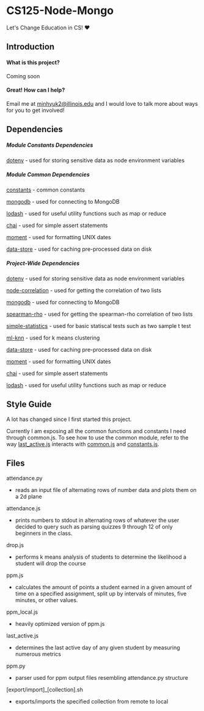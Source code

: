 # CS125-Node-Mongo
Let's Change Education in CS! :heart:
## Introduction
#### What is this project?
Coming soon

#### Great! How can I help?
Email me at minhyuk2@illinois.edu and I would love to talk more about ways for you to get involved! 
## Dependencies

##### Module Constants Dependencies
[dotenv](https://github.com/motdotla/dotenv) - used for storing sensitive data as node environment variables

##### Module Common Dependencies
[constants](../node_scripts/constants.js) - common constants

[mongodb](https://github.com/mongodb/node-mongodb-native) - used for connecting to MongoDB

[lodash](https://github.com/lodash/lodash) - used for useful utility functions such as map or reduce

[chai](https://github.com/chaijs/chai) - used for simple assert statements

[moment](https://github.com/moment/moment) - used for formatting UNIX dates

[data-store](https://github.com/jonschlinkert/data-store) - used for caching pre-processed data on disk

##### Project-Wide Dependencies
[dotenv](https://github.com/motdotla/dotenv) - used for storing sensitive data as node environment variables

[node-correlation](https://github.com/drodrigues/node-correlation) - used for getting the correlation of two lists

[mongodb](https://github.com/mongodb/node-mongodb-native) - used for connecting to MongoDB

[spearman-rho](https://github.com/ericrange/spearman-rho) - used for getting the spearman-rho correlation of two lists

[simple-statistics](https://github.com/simple-statistics/simple-statistics) - used for basic statiscal tests such as two sample t test

[ml-knn](https://github.com/mljs/knn) - used for k means clustering

[data-store](https://github.com/jonschlinkert/data-store) - used for caching pre-processed data on disk

[moment](https://github.com/moment/moment) - used for formatting UNIX dates

[chai](https://github.com/chaijs/chai) - used for simple assert statements

[lodash](https://github.com/lodash/lodash) - used for useful utility functions such as map or reduce
## Style Guide
A lot has changed since I first started this project.

Currently I am exposing all the common functions and constants I need  through common.js. To see how to use the common module, refer to the way [last\_active.js](../node_scripts/last_active.js) interacts with [common.js](../node_scripts/common.js) and [constants.js](../node_scripts/constants.js).


## Files
attendance.py
- reads an input file of alternating rows of number data and plots them on a 2d plane

attendance.js
- prints numbers to stdout in alternating rows of whatever the user decided to query such as parsing quizzes 9 through 12 of only beginners in the class.

drop.js
- performs k means analysis of students to determine the likelihood a student will drop the course

ppm.js
- calculates the amount of points a student earned in a given amount of time on a specified assignment, split up by intervals of minutes, five minutes, or other values.

ppm\_local.js
- heavily optimized version of ppm.js

last\_active.js
- determines the last active day of any given student by measuring numerous metrics

ppm.py
- parser used for ppm output files resembling attendance.py structure

\[export/import\]\_\[collection\].sh
- exports/imports the specified collection from remote to local

